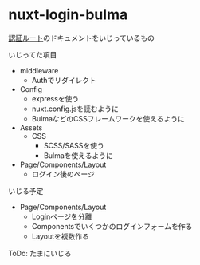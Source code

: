# nuxt-login-bulma
[認証ルート](https://ja.nuxtjs.org/examples/auth-routes/)のドキュメントをいじっているもの

いじってた項目
* middleware
  * Authでリダイレクト
* Config
  * expressを使う
  * nuxt.config.jsを読むように
  * BulmaなどのCSSフレームワークを使えるように
* Assets
  * CSS
    * SCSS/SASSを使う
    * Bulmaを使えるように
* Page/Components/Layout
  * ログイン後のページ

いじる予定
* Page/Components/Layout
  * Loginページを分離
  * Componentsでいくつかのログインフォームを作る
  * Layoutを複数作る

ToDo: たまにいじる


